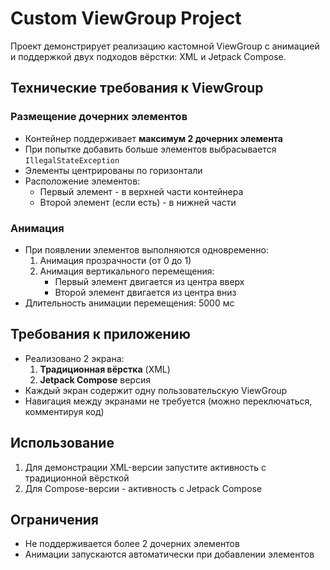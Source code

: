# Custom ViewGroup Project

Проект демонстрирует реализацию кастомной ViewGroup с анимацией и поддержкой двух подходов вёрстки: XML и Jetpack Compose.

## Технические требования к ViewGroup

### Размещение дочерних элементов
- Контейнер поддерживает **максимум 2 дочерних элемента**
- При попытке добавить больше элементов выбрасывается `IllegalStateException`
- Элементы центрированы по горизонтали
- Расположение элементов:
  - Первый элемент - в верхней части контейнера
  - Второй элемент (если есть) - в нижней части

### Анимация
- При появлении элементов выполняются одновременно:
  1. Анимация прозрачности (от 0 до 1)
  2. Анимация вертикального перемещения:
     - Первый элемент двигается из центра вверх
     - Второй элемент двигается из центра вниз
- Длительность анимации перемещения: 5000 мс

## Требования к приложению
- Реализовано 2 экрана:
  1. **Традиционная вёрстка** (XML)
  2. **Jetpack Compose** версия
- Каждый экран содержит одну пользовательскую ViewGroup
- Навигация между экранами не требуется (можно переключаться, комментируя код)

## Использование
1. Для демонстрации XML-версии запустите активность с традиционной вёрсткой
2. Для Compose-версии - активность с Jetpack Compose

## Ограничения
- Не поддерживается более 2 дочерних элементов
- Анимации запускаются автоматически при добавлении элементов
